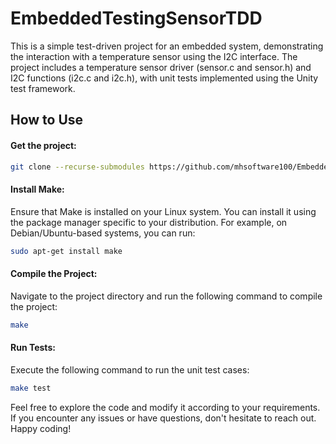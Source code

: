 # EmbeddedTestingSensorTDD
This is a simple test-driven project for an embedded system, demonstrating the interaction with a temperature sensor using the I2C interface. The project includes a temperature sensor driver (sensor.c and sensor.h) and I2C functions (i2c.c and i2c.h), with unit tests implemented using the Unity test framework.


## How to Use

#### Get the project:

```bash
git clone --recurse-submodules https://github.com/mhsoftware100/EmbeddedTestingSensorTDD.git
```


#### Install Make:
Ensure that Make is installed on your Linux system. You can install it using the package manager specific to your distribution. For example, on Debian/Ubuntu-based systems, you can run:
```bash
sudo apt-get install make
```

#### Compile the Project:
Navigate to the project directory and run the following command to compile the project:
```bash
make
```

#### Run Tests:
Execute the following command to run the unit test cases:
```bash
make test
```

Feel free to explore the code and modify it according to your requirements. If you encounter any issues or have questions, don't hesitate to reach out. Happy coding!